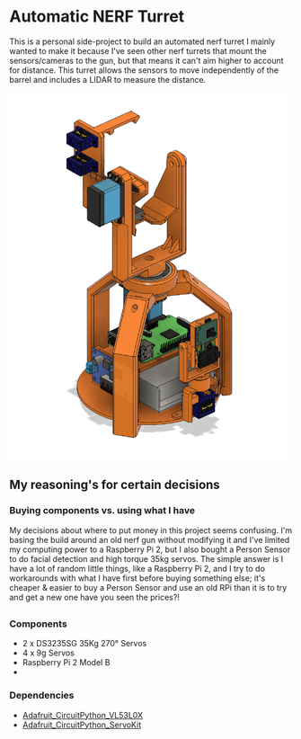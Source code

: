 # Automatic NERF Turret

This is a personal side-project to build an automated nerf turret I mainly wanted to make it because I've seen other nerf turrets that mount the sensors/cameras to the gun, but that means it can't aim higher to account for distance. This turret allows the sensors to move independently of the barrel and includes a LIDAR to measure the distance.

<img src="./images/assembled_render.png" width="500" />

## My reasoning's for certain decisions

### Buying components vs. using what I have
My decisions about where to put money in this project seems confusing. I'm basing the build around an old nerf gun without modifying it and I've limited my computing power to a Raspberry Pi 2, but I also bought a Person Sensor to do facial detection and high torque 35kg servos. The simple answer is I have a lot of random little things, like a Raspberry Pi 2, and I try to do workarounds with what I have first before buying something else; it's cheaper & easier to buy a Person Sensor and use an old RPi than it is to try and get a new one have you seen the prices?!

##

### Components
* 2 x DS3235SG 35Kg 270° Servos
* 4 x 9g Servos
* Raspberry Pi 2 Model B
* 

### Dependencies
* [Adafruit_CircuitPython_VL53L0X](https://github.com/adafruit/Adafruit_CircuitPython_VL53L0X)
* [Adafruit_CircuitPython_ServoKit](https://github.com/adafruit/Adafruit_CircuitPython_ServoKit)
